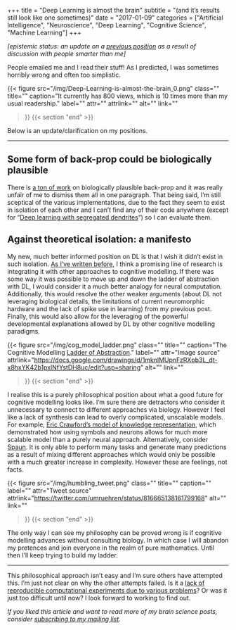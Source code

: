 +++
title = "Deep Learning is almost the brain"
subtitle = "(and it’s results still look like one sometimes)"
date = "2017-01-09"
categories = ["Artificial Intelligence", "Neuroscience", "Deep Learning", "Cognitive Science", "Machine Learning"]
+++

*\[epistemic status: an update on a* [*previous position*](https://hackernoon.com/deep-learning-isnt-the-brain-e1d800ebb5a9#.qkv2fs6ah) *as a result of discussion with people smarter than me\]*

People emailed me and I read their stuff! As I predicted, I was sometimes horribly wrong and often too simplistic.

{{< figure
  src="/img/Deep-Learning-is-almost-the-brain_0.png"
  class=""
  title=""
  caption="It currently has 800 views, which is 10 times more than my usual readership."
  label=""
  attr=""
  attrlink=""
  alt=""
  link=""
 >}}
{{< section "end" >}}

Below is an update/clarification on my positions.

---

## Some form of back-prop could be biologically plausible

There is [a ton of work](http://cogsci.stackexchange.com/q/16269/4397) on biologically plausible back-prop and it was really unfair of me to dismiss them all in one paragraph. That being said, I’m still sceptical of the various implementations, due to the fact they seem to exist in isolation of each other and I can’t find any of their code anywhere (except for “[Deep learning with segregated dendrites](https://arxiv.org/abs/1610.00161)”) so I can evaluate them.

## Against theoretical isolation: a manifesto

My new, much better informed position on DL is that I wish it didn’t exist in such isolation. [As I’ve written before](https://medium.com/@seanaubin/understanding-the-brain-where-metaphors-limit-you-13d5d5fbdc57#.9fw8ikmog), I think a promising line of research is integrating it with other approaches to cognitive modelling. If there was some way it was possible to move up and down the ladder of abstraction with DL, I would consider it a much better analogy for neural computation. Additionally, this would resolve the other weaker arguments (about DL not leveraging biological details, the limitations of current neuromorphic hardware and the lack of spike use in learning) from my previous post. Finally, this would also allow for the leveraging of the powerful developmental explanations allowed by DL by other cognitive modelling paradigms.

{{< figure
  src="/img/cog_model_ladder.png"
  class=""
  title=""
  caption="The Cognitive Modelling [Ladder of Abstraction](http://worrydream.com/LadderOfAbstraction/)."
  label=""
  attr="Image source"
  attrlink="https://docs.google.com/drawings/d/1mknlMUpnFzRXpb3L_dt-x8hxYK42b1pxlNfYstDH8uc/edit?usp=sharing"
  alt=""
  link=""
 >}}
{{< section "end" >}}

I realise this is a purely philosophical position about what a good future for cognitive modelling looks like. I’m sure there are detractors who consider it unnecessary to connect to different approaches via biology. However I feel like a lack of synthesis can lead to overly complicated, unscalable models. For example, [Eric Crawford’s model of knowledge representation](http://compneuro.uwaterloo.ca/publications/crawford2015.html), which demonstrated how using symbols and neurons allows for much more scalable model than a purely neural approach. Alternatively, consider [Spaun](http://science.sciencemag.org/content/338/6111/1202). It is only able to perform many tasks and generate many predictions as a result of mixing different approaches which would only be possible with a much greater increase in complexity. However these are feelings, not facts.

{{< figure
  src="/img/humbling_tweet.png"
  class=""
  title=""
  caption=""
  label=""
  attr="Tweet source"
  attrlink="https://twitter.com/umruehren/status/816665138161799168"
  alt=""
  link=""
 >}}
{{< section "end" >}}

The only way I can see my philosophy can be proved wrong is if cognitive modelling advances without consulting biology. In which case I will abandon my pretences and join everyone in the realm of pure mathematics. Until then I’ll keep trying to build my ladder.

---

This philosophical approach isn’t easy and I’m sure others have attempted this. I’m just not clear on why the other attempts failed. Is it a [lack of reproducible computational experiments due to various problems](https://medium.com/@seanaubin/the-surprising-things-i-learned-from-grad-school-8a0efd458ae0#.94hfg15yq)? Or was it just too difficult until now? I look forward to working to find out.

*If you liked this article and want to read more of my brain science posts, consider* [*subscribing to my mailing list*](https://uwaterloo.us15.list-manage.com/subscribe?u=d5612fe997cc72aac70c4ffe9&id=76226838bc)*.*

